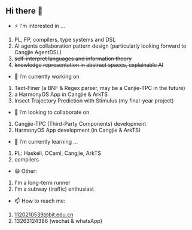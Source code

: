 ## Hi there 👋

- ⚡ I'm interested in ...
1. PL, FP, compilers, type systems and DSL
2. AI agents collaboration pattern design (particularly looking forward to Cangjie AgentDSL)
3. ~~self-interpret languages and information theory~~
4. ~~knowledge representation in abstract spaces, explainable AI~~

- 🔭 I’m currently working on
1. Text-Finer (a BNF & Regex parser, may be a Canjie-TPC in the future)
2. a HarmonyOS App in Cangjie & ArkTS
3. Insect Trajectory Prediction with Stimulus (my final-year project)

- 👯 I’m looking to collaborate on
1. Cangjie-TPC (Third-Party Components) development
2. HarmonyOS App development (in Cangjie & ArkTS)

- 🌱 I’m currently learning ...
1. PL: Haskell, OCaml, Cangjie, ArkTS
2. compilers

- 😄 Other:
1. I'm a long-term runner
2. I'm a subway (traffic) enthusiast

- 📫 How to reach me:
1. 1120210539@bit.edu.cn
2. 13263124386 (wechat & whatsApp)

<!--
**Super3001/Super3001** is a ✨ _special_ ✨ repository because its `README.md` (this file) appears on your GitHub profile.

Here are some ideas to get you started:

- 🔭 I’m currently working on ...
- 🌱 I’m currently learning ...
- 👯 I’m looking to collaborate on ...
- 🤔 I’m looking for help with ...
- 💬 Ask me about ...
- 📫 How to reach me: ...
- 😄 Pronouns: ...
- ⚡ Fun fact: ...
-->
